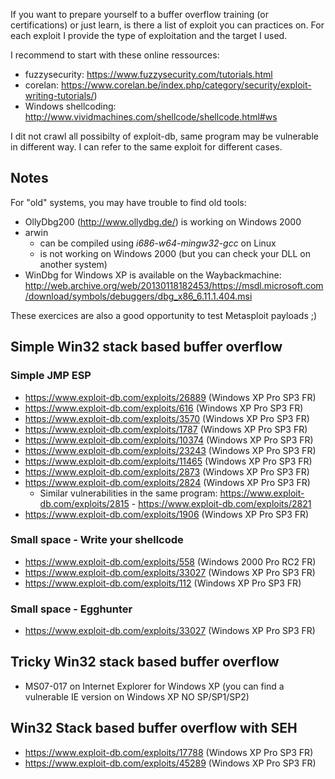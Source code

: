 If you want to prepare yourself to a buffer overflow training (or certifications) or just learn, is there a list of exploit you can practices on. For each exploit I provide the type of exploitation and the target I used.

I recommend to start with these online ressources: 
 * fuzzysecurity: https://www.fuzzysecurity.com/tutorials.html
 * corelan: https://www.corelan.be/index.php/category/security/exploit-writing-tutorials/)
 * Windows shellcoding: http://www.vividmachines.com/shellcode/shellcode.html#ws

I dit not crawl all possibilty of exploit-db, same program may be vulnerable in different way. I can refer to the same exploit for different cases.

## Notes

For "old" systems, you may have trouble to find old tools:
 * OllyDbg200 (http://www.ollydbg.de/) is working on Windows 2000
 * arwin
   * can be compiled using *i686-w64-mingw32-gcc* on Linux
   * is not working on Windows 2000 (but you can check your DLL on another system)
  * WinDbg for Windows XP is available on the Waybackmachine: http://web.archive.org/web/20130118182453/https://msdl.microsoft.com/download/symbols/debuggers/dbg_x86_6.11.1.404.msi

These exercices are also a good opportunity to test Metasploit payloads ;)

## Simple Win32 stack based buffer overflow

### Simple JMP ESP

 * https://www.exploit-db.com/exploits/26889 (Windows XP Pro SP3 FR)
 * https://www.exploit-db.com/exploits/616   (Windows XP Pro SP3 FR)
 * https://www.exploit-db.com/exploits/3570  (Windows XP Pro SP3 FR)
 * https://www.exploit-db.com/exploits/1787  (Windows XP Pro SP3 FR)
 * https://www.exploit-db.com/exploits/10374 (Windows XP Pro SP3 FR)
 * https://www.exploit-db.com/exploits/23243 (Windows XP Pro SP3 FR)
 * https://www.exploit-db.com/exploits/11465 (Windows XP Pro SP3 FR)
 * https://www.exploit-db.com/exploits/2873  (Windows XP Pro SP3 FR)
 * https://www.exploit-db.com/exploits/2824  (Windows XP Pro SP3 FR)
   * Similar vulnerabilities in the same program: https://www.exploit-db.com/exploits/2815 - https://www.exploit-db.com/exploits/2821
 * https://www.exploit-db.com/exploits/1906  (Windows XP Pro SP3 FR)

### Small space - Write your shellcode

 * https://www.exploit-db.com/exploits/558 (Windows 2000 Pro RC2 FR)
 * https://www.exploit-db.com/exploits/33027 (Windows XP Pro SP3 FR)
 * https://www.exploit-db.com/exploits/112 (Windows XP Pro SP3 FR)

### Small space - Egghunter

 * https://www.exploit-db.com/exploits/33027 (Windows XP Pro SP3 FR) 

## Tricky Win32 stack based buffer overflow

 * MS07-017 on Internet Explorer for Windows XP (you can find a vulnerable IE version on Windows XP NO SP/SP1/SP2)

## Win32 Stack based buffer overflow with SEH

 * https://www.exploit-db.com/exploits/17788 (Windows XP Pro SP3 FR)
 * https://www.exploit-db.com/exploits/45289 (Windows XP Pro SP3 FR)

